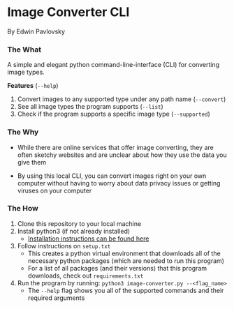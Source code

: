 # Image Converter CLI 
By Edwin Pavlovsky

### The What
A simple and elegant python command-line-interface (CLI) for converting image types.

__Features__ (`--help`)
1. Convert images to any supported type under any path name (`--convert`)
2. See all image types the program supports (`--list`)
3. Check if the program supports a specific image type (`--supported`)

### The Why
  - While there are online services that offer image converting, they are often sketchy websites and are unclear about how they use the data you give them

  - By using this local CLI, you can convert images right on your own computer without having to worry about data privacy issues or getting viruses on your computer

### The How
1. Clone this repository to your local machine
2. Install python3 (if not already installed)
   - [Installation instructions can be found here](https://www.python.org/downloads/)
3. Follow instructions on `setup.txt`
    - This creates a python virtual environment that downloads all of the necessary python packages (which are needed to run this program) 
    - For a list of all packages (and their versions) that this program downloads, check out `requirements.txt`
4. Run the program by running: `python3 image-converter.py --<flag_name>`
    - The `--help` flag shows you all of the supported commands and their required arguments





